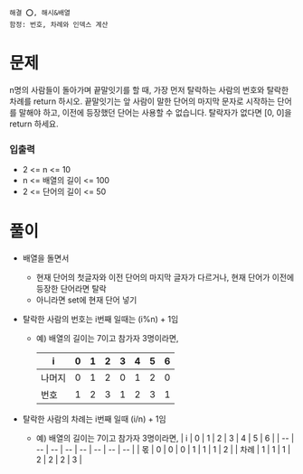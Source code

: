 ```
해결 ⭕️, 해시&배열
함정: 번호, 차례와 인덱스 계산
```

# 문제

n명의 사람들이 돌아가며 끝말잇기를 할 때, 가장 먼저 탈락하는 사람의 번호와 탈락한 차례를 return 하시오.
끝말잇기는 앞 사람이 말한 단어의 마지막 문자로 시작하는 단어를 말해야 하고, 이전에 등장했던 단어는 사용할 수 없습니다.
탈락자가 없다면 [0, 0]을 return 하세요.

### 입출력

- 2 <= n <= 10
- n <= 배열의 길이 <= 100
- 2 <= 단어의 길이 <= 50

# 풀이

- 배열을 돌면서
  - 현재 단어의 첫글자와 이전 단어의 마지막 글자가 다르거나, 현재 단어가 이전에 등장한 단어라면 탈락
  - 아니라면 set에 현재 단어 넣기
- 탈락한 사람의 번호는 i번째 일때는 (i%n) + 1임

  - 예) 배열의 길이는 7이고 참가자 3명이라면,

    | i      | 0   | 1   | 2   | 3   | 4   | 5   | 6   |
    | ------ | --- | --- | --- | --- | --- | --- | --- |
    | 나머지 | 0   | 1   | 2   | 0   | 1   | 2   | 0   |
    | 번호   | 1   | 2   | 3   | 1   | 2   | 3   | 1   |

- 탈락한 사람의 차례는 i번째 일때 (i/n) + 1임
  - 예) 배열의 길이는 7이고 참가자 3명이라면,
    | i | 0 | 1 | 2 | 3 | 4 | 5 | 6 |
    | -- | -- | -- | -- | -- | -- | -- | -- |
    | 몫 | 0 | 0 | 0 | 1 | 1 | 1 | 2 |
    | 차례 | 1 | 1 | 1 | 2 | 2 | 2 | 3 |
